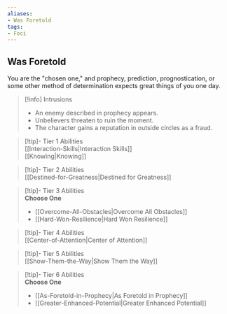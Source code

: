 ```yaml
---
aliases:
- Was Foretold
tags:
- Foci
---
```


  
## Was Foretold  
You are the "chosen one," and prophecy, prediction, prognostication, or some other method of determination expects great things of you one day.  

>[!info] Intrusions  
>- An enemy described in prophecy appears.  
>- Unbelievers threaten to ruin the moment.  
>- The character gains a reputation in outside circles as a fraud.  


>[!tip]- Tier 1 Abilities  
> [[Interaction-Skills|Interaction Skills]]  
> [[Knowing|Knowing]]  


>[!tip]- Tier 2 Abilities  
> [[Destined-for-Greatness|Destined for Greatness]]  


>[!tip]- Tier 3 Abilities  
> **Choose One**  
>- [[Overcome-All-Obstacles|Overcome All Obstacles]]  
>- [[Hard-Won-Resilience|Hard Won Resilience]]  


>[!tip]- Tier 4 Abilities  
> [[Center-of-Attention|Center of Attention]]  


>[!tip]- Tier 5 Abilities  
> [[Show-Them-the-Way|Show Them the Way]]  


>[!tip]- Tier 6 Abilities  
> **Choose One**  
>- [[As-Foretold-in-Prophecy|As Foretold in Prophecy]]  
>- [[Greater-Enhanced-Potential|Greater Enhanced Potential]]